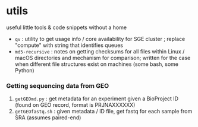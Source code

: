 # utils

useful little tools & code snippets without a home


- `qv` : utility to get usage info / core availability for SGE cluster ; replace "compute" with string that identifies queues
- `md5-recursive` : notes on getting checksums for all files within Linux / macOS directories and mechanism for comparison; written for the case when different file structures exist on machines (some bash, some Python)

### Getting sequencing data from GEO
1. `getGEOmd.py` : get metadata for an experiment given a BioProject ID (found on GEO record, format is PRJNAXXXXXX)
2. `getGEOfastq.sh` : given metadata / ID file, get fastq for each sample from SRA (assumes paired-end)

